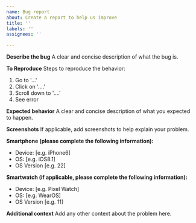 ```yaml
---
name: Bug report
about: Create a report to help us improve
title: ''
labels: ''
assignees: ''

---
```


**Describe the bug**
A clear and concise description of what the bug is.

**To Reproduce**
Steps to reproduce the behavior:
1. Go to '...'
2. Click on '....'
3. Scroll down to '....'
4. See error

**Expected behavior**
A clear and concise description of what you expected to happen.

**Screenshots**
If applicable, add screenshots to help explain your problem.

**Smartphone (please complete the following information):**
 - Device: [e.g. iPhone6]
 - OS: [e.g. iOS8.1]
 - OS Version [e.g. 22]

**Smartwatch (if applicable, please complete the following information):**
- Device: [e.g. Pixel Watch]
 - OS: [e.g. WearOS]
 - OS Version [e.g. 11]

**Additional context**
Add any other context about the problem here.
